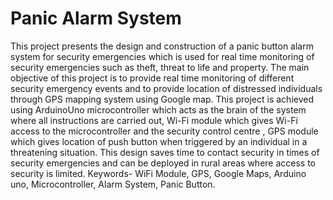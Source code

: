 # Panic Alarm System
This project presents the design and construction of a panic button alarm system for security emergencies which is used for real time monitoring of security emergencies such as theft, threat to life and property. The main objective of this project is to provide real time monitoring of different security emergency events and to provide location of distressed individuals through GPS mapping system using Google map. This project is achieved using ArduinoUno microcontroller which acts as the brain of the system where all instructions are carried out, Wi-Fi module which gives Wi-Fi access to the microcontroller and the security control centre , GPS module which gives location of push button when triggered by an individual in a threatening situation. This design saves time to contact security in times of security emergencies and can be deployed in rural areas where access to security is limited. Keywords- WiFi Module, GPS, Google Maps, Arduino uno, Microcontroller, Alarm System, Panic Button.